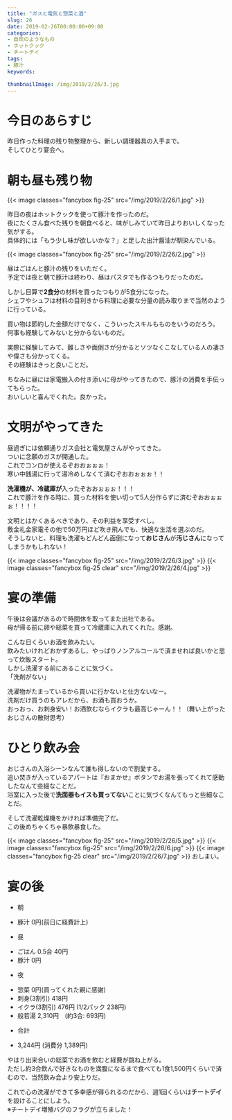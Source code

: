 ```yaml
---
title: "ガスと電気と惣菜と酒"
slug: 26
date: 2019-02-26T00:00:00+09:00
categories:
- 自炊のようなもの
- ホットクック
- チートデイ
tags:
- 豚汁
keywords:

thumbnailImage: /img/2019/2/26/3.jpg
---
```


# 今日のあらすじ

昨日作った料理の残り物整理から、新しい調理器具の入手まで。  
そしてひとり宴会へ。
<!--more-->
  
# 朝も昼も残り物

{{< image classes="fancybox fig-25" src="/img/2019/2/26/1.jpg" >}}

昨日の夜はホットクックを使って豚汁を作ったのだ。  
夜にたくさん食べた残りを朝食べると、味がしみていて昨日よりおいしくなった気がする。  
具体的には「もう少し味が欲しいかな？」と足した出汁醤油が馴染んでいる。  
  
{{< image classes="fancybox fig-25" src="/img/2019/2/26/2.jpg" >}}

昼はごはんと豚汁の残りをいただく。  
予定では夜と朝で豚汁は終わり、昼はパスタでも作るつもりだったのだ。  
  
しかし目算で<b>2食分</b>の材料を買ったつもりが<ssr>5食分</ssr>になった。  
シェフやシュフは材料の目利きから料理に必要な分量の読み取りまで当然のように行っている。  
  
買い物は節約した金額だけでなく、こういったスキルもものをいうのだろう。  
何事も経験してみないと分からないものだ。  
  
実際に経験してみて、難しさや面倒さが分かるとソツなくこなしている人の凄さや偉さも分かってくる。  
その経験はきっと良いことだ。  
  
ちなみに昼には家電搬入の付き添いに母がやってきたので、豚汁の消費を手伝ってもらった。  
おいしいと喜んでくれた。良かった。  

# 文明がやってきた

昼過ぎには依頼通りガス会社と電気屋さんがやってきた。  
ついに念願の<ssr>ガスが開通</ssr>した。  
これでコンロが使えるぞおおぉぉぉ！  
寒い中銭湯に行って湯冷めしなくて済むぞおおぉぉぉ！！  
  

<b>洗濯機が、冷蔵庫が</b>入ったぞおおぉぉぉ！！！  
これで豚汁を作る時に、買った材料を使い切って5人分作らずに済むぞおおぉぉぉ！！！！  
  
文明とはかくあるべきであり、その利益を享受すべし。  
敷金礼金家電その他で<ssr>50万円</ssr>ほど吹き飛んでも、快適な生活を選ぶのだ。  
そうしないと、料理も洗濯もどんどん面倒になって<b>おじさん</b>が<b>汚じさん</b>になってしまうかもしれない！  

{{< image classes="fancybox fig-25" src="/img/2019/2/26/3.jpg" >}}
{{< image classes="fancybox fig-25 clear" src="/img/2019/2/26/4.jpg" >}}

# 宴の準備

午後は会議があるので時間休を取ってまた出社である。  
母が帰る前に卵や総菜を買って冷蔵庫に入れてくれた。感謝。  
  
こんな日くらいお酒を飲みたい。  
飲みたいけれどおかずあるし、やっぱりノンアルコールで済ませれば良いかと思って炊飯スタート。  
しかし洗濯する前にあることに気づく。  
<ssr>「洗剤がない」</ssr>  
  
洗濯物がたまっているから買いに行かないと仕方ないなー。  
洗剤だけ買うのもアレだから、お酒も買おうか。  
おっおっ、お刺身安い！お酒飲むならイクラも最高じゃーん！！（舞い上がったおじさんの散財思考）  

# ひとり飲み会

おじさんの入浴シーンなんて誰も得しないので割愛する。  
追い焚きが入っているアパートは『おまかせ』ボタンでお湯を張ってくれて感動したなんて些細なことだ。  
浴室に入った後で<b>洗面器もイスも買ってない</b>ことに気づくなんてもっと些細なことだ。  
  
そして洗濯乾燥機をかければ準備完了だ。  
この後<ssr>めちゃくちゃ暴飲暴食した</ssr>。  
  
{{< image classes="fancybox fig-25" src="/img/2019/2/26/5.jpg" >}}
{{< image classes="fancybox fig-25" src="/img/2019/2/26/6.jpg" >}}
{{< image classes="fancybox fig-25 clear" src="/img/2019/2/26/7.jpg" >}}
おしまい。

# 宴の後

+ 朝
 - 豚汁 0円(前日に経費計上)
+ 昼
 - ごはん 0.5合 40円
 - 豚汁 0円
+ 夜
 - 惣菜 0円(買ってくれた親に感謝)
 - 刺身(3割引) 418円
 - イクラ(3割引) 476円 (1/2パック 238円)
 - 般若湯 2,310円　(約3合: 693円)
+ 合計
 - 3,244円 (消費分 1,389円)

やはり出来合いの総菜でお酒を飲むと経費が跳ね上がる。  
ただし約3合飲んで好きなものを満腹になるまで食べても1食1,500円くらいで済むので、当然飲み会より安上りだ。  
  
これで心の洗濯ができて多幸感が得られるのだから、週1回くらいは<b>チートデイ</b>を設けることにしよう。  
※チートデイ<ssr>増殖バグ</ssr>のフラグが立ちました！